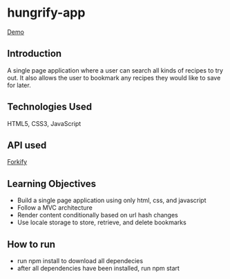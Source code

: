 # hungrify-app

[Demo](https://hungrify.netlify.app/)

## Introduction

A single page application where a user can search all kinds of recipes to try out. It also allows the user to bookmark any recipes they would like to save for later.

## Technologies Used

HTML5, CSS3, JavaScript

## API used

[Forkify](https://forkify-api.herokuapp.com/v2)

## Learning Objectives

- Build a single page application using only html, css, and javascript
- Follow a MVC architecture
- Render content conditionally based on url hash changes
- Use locale storage to store, retrieve, and delete bookmarks

## How to run

- run npm install to download all dependecies
- after all dependencies have been installed, run npm start
